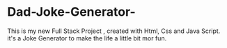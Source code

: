 # Dad-Joke-Generator-
This is my new Full Stack Project , created with Html, Css and Java Script. it's a Joke Generator to make the life a little bit mor fun.
